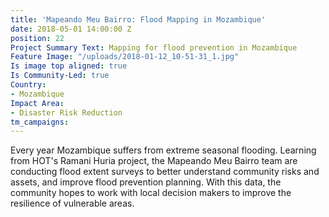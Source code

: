 ```yaml
---
title: 'Mapeando Meu Bairro: Flood Mapping in Mozambique'
date: 2018-05-01 14:00:00 Z
position: 22
Project Summary Text: Mapping for flood prevention in Mozambique
Feature Image: "/uploads/2018-01-12_10-51-31_1.jpg"
Is image top aligned: true
Is Community-Led: true
Country:
- Mozambique
Impact Area:
- Disaster Risk Reduction
tm_campaigns:
---
```


Every year Mozambique suffers from extreme seasonal flooding. Learning from HOT's Ramani Huria project, the Mapeando Meu Bairro team are conducting flood extent surveys to better understand community risks and assets, and improve flood prevention planning. With this data, the community hopes to work with local decision makers to improve the resilience of vulnerable areas.